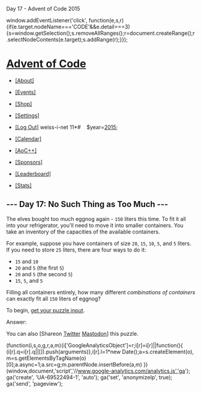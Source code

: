 



Day 17 - Advent of Code 2015



window.addEventListener('click', function(e,s,r){if(e.target.nodeName==='CODE'&&e.detail===3){s=window.getSelection();s.removeAllRanges();r=document.createRange();r.selectNodeContents(e.target);s.addRange(r);}});


# [Advent of Code](/)

* [[About]](/2015/about)
* [[Events]](/2015/events)
* [[Shop]](https://teespring.com/stores/advent-of-code)
* [[Settings]](/2015/settings)
* [[Log Out]](/2015/auth/logout)
weiss-i-net 11\*#    $year=[2015](/2015);

* [[Calendar]](/2015)
* [[AoC++]](/2015/support)
* [[Sponsors]](/2015/sponsors)
* [[Leaderboard]](/2015/leaderboard)
* [[Stats]](/2015/stats)




## --- Day 17: No Such Thing as Too Much ---

The elves bought too much eggnog again - `150` liters this time. To fit it all into your refrigerator, you'll need to move it into smaller containers. You take an inventory of the capacities of the available containers.


For example, suppose you have containers of size `20`, `15`, `10`, `5`, and `5` liters. If you need to store `25` liters, there are four ways to do it:


* `15` and `10`
* `20` and `5` (the first `5`)
* `20` and `5` (the second `5`)
* `15`, `5`, and `5`


Filling all containers entirely, how many different *combinations of containers* can exactly fit all `150` liters of eggnog?



To begin, [get your puzzle input](17/input).


Answer:  


You can also [Shareon
 [Twitter](https://twitter.com/intent/tweet?text=%22No+Such+Thing+as+Too+Much%22+%2D+Day+17+%2D+Advent+of+Code+2015&url=https%3A%2F%2Fadventofcode%2Ecom%2F2015%2Fday%2F17&related=ericwastl&hashtags=AdventOfCode)
[Mastodon](javascript:void(0);)] this puzzle.





(function(i,s,o,g,r,a,m){i['GoogleAnalyticsObject']=r;i[r]=i[r]||function(){
(i[r].q=i[r].q||[]).push(arguments)},i[r].l=1\*new Date();a=s.createElement(o),
m=s.getElementsByTagName(o)[0];a.async=1;a.src=g;m.parentNode.insertBefore(a,m)
})(window,document,'script','//www.google-analytics.com/analytics.js','ga');
ga('create', 'UA-69522494-1', 'auto');
ga('set', 'anonymizeIp', true);
ga('send', 'pageview');



